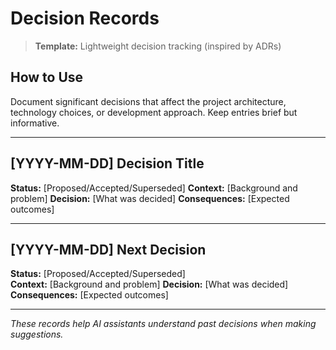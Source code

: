 # Decision Records

> **Template:** Lightweight decision tracking (inspired by ADRs)

## How to Use
Document significant decisions that affect the project architecture, technology choices, or development approach. Keep entries brief but informative.

---

## [YYYY-MM-DD] Decision Title
**Status:** [Proposed/Accepted/Superseded]
**Context:** [Background and problem]
**Decision:** [What was decided]
**Consequences:** [Expected outcomes]

---

## [YYYY-MM-DD] Next Decision
**Status:** [Proposed/Accepted/Superseded]  
**Context:** [Background and problem]
**Decision:** [What was decided]
**Consequences:** [Expected outcomes]

---
*These records help AI assistants understand past decisions when making suggestions.*
